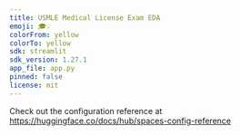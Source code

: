 ```yaml
---
title: USMLE Medical License Exam EDA
emoji: 🎓💡
colorFrom: yellow
colorTo: yellow
sdk: streamlit
sdk_version: 1.27.1
app_file: app.py
pinned: false
license: mit
---
```


Check out the configuration reference at https://huggingface.co/docs/hub/spaces-config-reference
